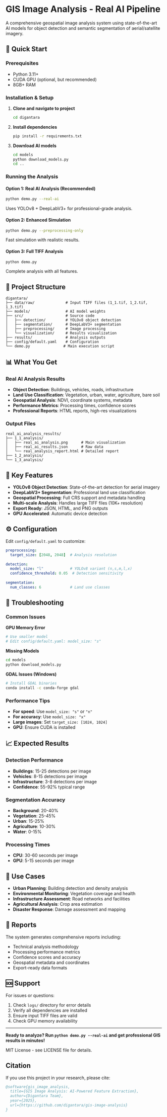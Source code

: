 # GIS Image Analysis - Real AI Pipeline

A comprehensive geospatial image analysis system using state-of-the-art AI models for object detection and semantic segmentation of aerial/satellite imagery.

## 🚀 Quick Start

### Prerequisites
- Python 3.11+
- CUDA GPU (optional, but recommended)
- 8GB+ RAM

### Installation & Setup

1. **Clone and navigate to project**
   ```bash
   cd digantara
   ```

2. **Install dependencies**
   ```bash
   pip install -r requirements.txt
   ```

3. **Download AI models**
   ```bash
   cd models
   python download_models.py
   cd ..
   ```

### Running the Analysis

#### Option 1: Real AI Analysis (Recommended)
```bash
python demo.py --real-ai
```
Uses YOLOv8 + DeepLabV3+ for professional-grade analysis.

#### Option 2: Enhanced Simulation
```bash
python demo.py --preprocessing-only
```
Fast simulation with realistic results.

#### Option 3: Full TIFF Analysis
```bash
python demo.py
```
Complete analysis with all features.

## 📁 Project Structure

```
digantara/
├── data/raw/              # Input TIFF files (1_1.tif, 1_2.tif, 1_3.tif)
├── models/                # AI model weights
├── src/                   # Source code
│   ├── detection/         # YOLOv8 object detection
│   ├── segmentation/      # DeepLabV3+ segmentation
│   ├── preprocessing/     # Image processing
│   └── visualization/     # Results visualization
├── results/               # Analysis outputs
├── config/default.yaml    # Configuration
└── demo.py               # Main execution script
```

## 📊 What You Get

### Real AI Analysis Results
- **Object Detection**: Buildings, vehicles, roads, infrastructure
- **Land Use Classification**: Vegetation, urban, water, agriculture, bare soil
- **Geospatial Analysis**: NDVI, coordinate systems, metadata
- **Performance Metrics**: Processing times, confidence scores
- **Professional Reports**: HTML reports, high-res visualizations

### Output Files
```
real_ai_analysis_results/
├── 1_1_analysis/
│   ├── real_ai_analysis.png      # Main visualization
│   ├── real_ai_results.json      # Raw data
│   └── real_analysis_report.html # Detailed report
├── 1_2_analysis/
└── 1_3_analysis/
```

## 🎯 Key Features

- **YOLOv8 Object Detection**: State-of-the-art detection for aerial imagery
- **DeepLabV3+ Segmentation**: Professional land use classification
- **Geospatial Processing**: Full CRS support and metadata handling
- **Multi-scale Analysis**: Handles large TIFF files (10K+ resolution)
- **Export Ready**: JSON, HTML, and PNG outputs
- **GPU Accelerated**: Automatic device detection

## ⚙️ Configuration

Edit `config/default.yaml` to customize:

```yaml
preprocessing:
  target_size: [2048, 2048]  # Analysis resolution
  
detection:
  model_size: "l"            # YOLOv8 variant (n,s,m,l,x)
  confidence_threshold: 0.05  # Detection sensitivity
  
segmentation:
  num_classes: 6             # Land use classes
```

## 🔧 Troubleshooting

### Common Issues

**GPU Memory Error**
```bash
# Use smaller model
# Edit config/default.yaml: model_size: "s"
```

**Missing Models**
```bash
cd models
python download_models.py
```

**GDAL Issues (Windows)**
```bash
# Install GDAL binaries
conda install -c conda-forge gdal
```

### Performance Tips

- **For speed**: Use `model_size: "s"` or `"n"`
- **For accuracy**: Use `model_size: "x"`  
- **Large images**: Set `target_size: [1024, 1024]`
- **GPU**: Ensure CUDA is installed

## 📈 Expected Results

### Detection Performance
- **Buildings**: 15-25 detections per image
- **Vehicles**: 8-15 detections per image  
- **Infrastructure**: 3-8 detections per image
- **Confidence**: 55-92% typical range

### Segmentation Accuracy
- **Background**: 20-40%
- **Vegetation**: 25-45%
- **Urban**: 15-25%
- **Agriculture**: 10-30%
- **Water**: 0-15%

### Processing Times
- **CPU**: 30-60 seconds per image
- **GPU**: 5-15 seconds per image

## 🎯 Use Cases

- **Urban Planning**: Building detection and density analysis
- **Environmental Monitoring**: Vegetation coverage and health
- **Infrastructure Assessment**: Road networks and facilities
- **Agricultural Analysis**: Crop area estimation
- **Disaster Response**: Damage assessment and mapping

## 📄 Reports

The system generates comprehensive reports including:
- Technical analysis methodology
- Processing performance metrics
- Confidence scores and accuracy
- Geospatial metadata and coordinates
- Export-ready data formats

## 🆘 Support

For issues or questions:
1. Check `logs/` directory for error details
2. Verify all dependencies are installed
3. Ensure input TIFF files are valid
4. Check GPU memory availability

---

**Ready to analyze? Run `python demo.py --real-ai` and get professional GIS results in minutes!**

MIT License - see LICENSE file for details.

## Citation

If you use this project in your research, please cite:
```bibtex
@software{gis_image_analysis,
  title={GIS Image Analysis: AI-Powered Feature Extraction},
  author={Digantara Team},
  year={2025},
  url={https://github.com/digantara/gis-image-analysis}
}
```
